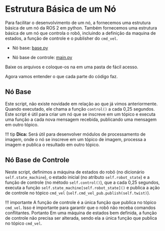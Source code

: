 # Estrutura Básica de um Nó

Para facilitar o desenvolvimento de um nó, a fornecemos uma estrutura básica de um nó da ROS 2 em python. Também fornecemos uma estrutura básica de um nó que controla o robô, incluindo a definição da maquina de estados, a função de controle e o publisher do `cmd_vel`.

* Nó base: [base.py](../util/base.py)

* Nó base de controle: [main.py](../util/base_control.py)

Baixe os arquivos e coloque-os na em uma pasta de fácil acesso. 

Agora vamos entender o que cada parte do código faz.

## Nó Base

Este script, não existe novidade em relação ao que já vimos anteriormente. Quando executado, ele chama a função `control()` a cada 0,25 segundos. Este script é útil para criar um nó que se inscreve em um tópico e executa uma função a cada nova mensagem recebida, publicando uma mensagem em outro tópico.

!!! tip
    **Dica:** Será útil para desenvolver módulos de processamento de imagem, onde o nó se inscreve em um tópico de imagem, processa a imagem e publica o resultado em outro tópico.

## Nó Base de Controle

Neste script, definimos a máquina de estados do robô (no dicionário `self.state_machine`), o estado inicial (no atributo `self.robot_state`) e a função de controle (no método `self.control()`), que a cada 0,25 segundos, executa a função `self.state_machine[self.robot_state]()` e publica a ação de controle no tópico `cmd_vel` (`self.cmd_vel_pub.publish(self.twist)`).

!!! importante
    A função de controle é a única função que publica no tópico `cmd_vel`. Isso é importante para garantir que o robô não receba comandos conflitantes.
    Portanto Em uma máquina de estados bem definida, a função de controle não precisa ser alterada, sendo ela a única função que publica no tópico `cmd_vel`.